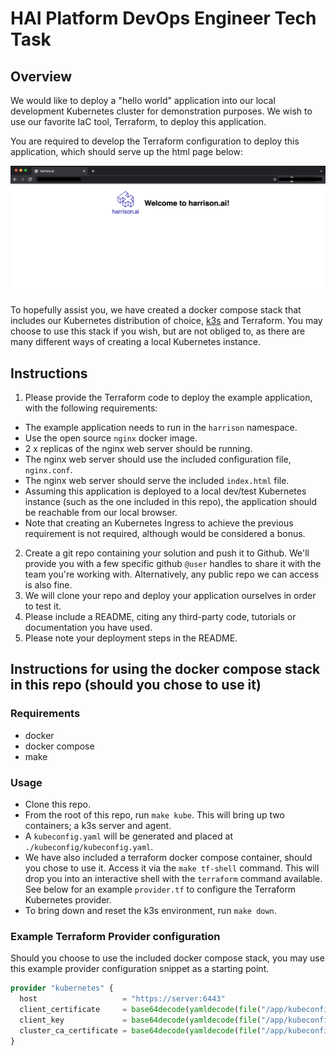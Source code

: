 # HAI Platform DevOps Engineer Tech Task

## Overview

We would like to deploy a "hello world" application into our local development Kubernetes cluster for demonstration purposes.  We wish to use our favorite IaC tool, Terraform, to deploy this application.

You are required to  develop the Terraform configuration to deploy this application, which should serve up the html page below:

![index.html](hello-world.png)

To hopefully assist you, we have created a docker compose stack that includes our Kubernetes distribution of choice, [k3s](https://docs.k3s.io/) and Terraform.  You may choose to use this stack if you wish, but are not obliged to, as there are many different ways of creating a local Kubernetes instance.


## Instructions

1. Please provide the Terraform code to deploy the example application, with the following requirements:
  -  The example application needs to run in the `harrison` namespace.
  - Use the open source `nginx` docker image.
  - 2 x replicas of the nginx web server should be running.
  - The nginx web server should use the included configuration file, `nginx.conf`.
  - The nginx web server should serve the included `index.html` file.
  - Assuming this application is deployed to a local dev/test Kubernetes instance (such as the one included in this repo), the application should be reachable from our local browser.
  - Note that creating an Kubernetes Ingress to achieve the previous requirement is not required, although would be considered a bonus.
2. Create a git repo containing your solution and push it to Github. We'll provide you with a few specific github `@user` handles to share it with the team you're working with.  Alternatively, any public repo we can access is also fine.
3. We will clone your repo and deploy your application ourselves in order to test it.
4. Please include a README, citing any third-party code, tutorials or documentation you have used.
5. Please note your deployment steps in the README.


## Instructions for using the docker compose stack in this repo (should you chose to use it)

### Requirements

- docker
- docker compose
- make

### Usage

- Clone this repo.
- From the root of this repo, run `make kube`.  This will bring up two containers; a k3s server and agent.
- A `kubeconfig.yaml` will be generated and placed at `./kubeconfig/kubeconfig.yaml`.
- We have also included a terraform docker compose container, should you chose to use it.  Access it via the `make tf-shell` command.  This will drop you into an interactive shell with the `terraform` command available.  See below for an example `provider.tf` to configure the Terraform Kubernetes provider.
- To bring down and reset the k3s environment, run `make down`.


### Example Terraform Provider configuration

Should you choose to use the included docker compose stack, you may use this example provider configuration snippet as a starting point.

```terraform
provider "kubernetes" {
  host                   = "https://server:6443"
  client_certificate     = base64decode(yamldecode(file("/app/kubeconfig/kubeconfig.yaml"))["users"][0]["user"]["client-certificate-data"])
  client_key             = base64decode(yamldecode(file("/app/kubeconfig/kubeconfig.yaml"))["users"][0]["user"]["client-key-data"])
  cluster_ca_certificate = base64decode(yamldecode(file("/app/kubeconfig/kubeconfig.yaml"))["clusters"][0]["cluster"]["certificate-authority-data"])
}
```
